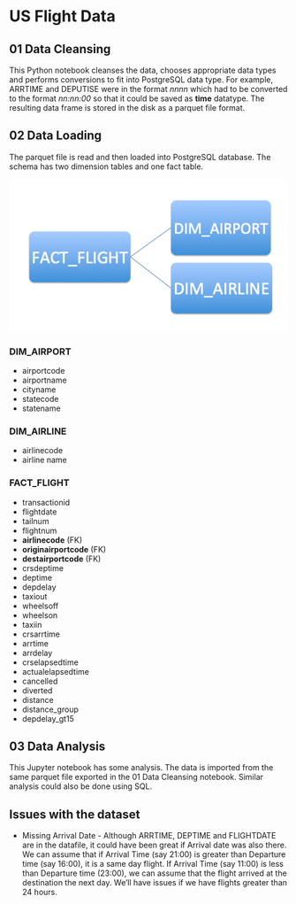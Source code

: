 # US Flight Data
## 01 Data Cleansing
This Python notebook cleanses the data, chooses appropriate data types and performs conversions to fit into PostgreSQL data type. For example, ARRTIME and DEPUTISE were in the format _nnnn_ which had to be converted to the format _nn:nn:00_ so that it could be saved as **time** datatype.
The resulting data frame is stored in the disk as a parquet file format.

## 02 Data Loading
The parquet file is read and then loaded into PostgreSQL database. The schema has two dimension tables and one fact table.

![](star.png)


### DIM_AIRPORT
* airportcode
* airportname
* cityname
* statecode
* statename

### DIM_AIRLINE
* airlinecode
* airline name

### FACT_FLIGHT
* transactionid
* flightdate
* tailnum
* flightnum
* **airlinecode** (FK)
* **originairportcode** (FK)
* **destairportcode** (FK)
* crsdeptime
* deptime
* depdelay
* taxiout
* wheelsoff
* wheelson
* taxiin
* crsarrtime
* arrtime
* arrdelay
* crselapsedtime
* actualelapsedtime
* cancelled
* diverted
* distance
* distance_group
* depdelay_gt15

## 03 Data Analysis
This Jupyter notebook has some analysis. The data is imported from the same  parquet file exported in the 01 Data Cleansing notebook. Similar analysis could also be done using SQL.

## Issues with the dataset
* Missing Arrival Date - Although ARRTIME, DEPTIME and FLIGHTDATE are in the datafile, it could have been great if Arrival date was also there. We can assume that if Arrival Time (say 21:00) is greater than Departure time (say 16:00), it is a same day flight. If Arrival Time (say 11:00) is less than Departure time (23:00), we can assume that the flight arrived at the destination the next day. We’ll have issues if we have flights greater than 24 hours.